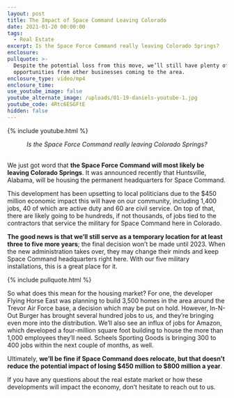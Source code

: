 ```yaml
---
layout: post
title: The Impact of Space Command Leaving Colorado
date: 2021-01-20 00:00:00
tags:
  - Real Estate
excerpt: Is the Space Force Command really leaving Colorado Springs?
enclosure:
pullquote: >-
  Despite the potential loss from this move, we’ll still have plenty of job
  opportunities from other businesses coming to the area.
enclosure_type: video/mp4
enclosure_time:
use_youtube_image: false
youtube_alternate_image: /uploads/01-19-daniels-youtube-1.jpg
youtube_code: 4Rtc6ESGFtE
hidden: false
---
```


{% include youtube.html %}

<center><em>Is the Space Force Command really leaving Colorado Springs?</em></center>

<br>We just got word that **the Space Force Command will most likely be leaving Colorado Springs**. It was announced recently that Huntsville, Alabama, will be housing the permanent headquarters for Space Command.

This development has been upsetting to local politicians due to the $450 million economic impact this will have on our community, including 1,400 jobs, 40 of which are active duty and 60 are civil service. On top of that, there are likely going to be hundreds, if not thousands, of jobs tied to the contractors that service the military for Space Command here in Colorado.

**The good news is that we’ll still serve as a temporary location for at least three to five more years**; the final decision won’t be made until 2023. When the new administration takes over, they may change their minds and keep Space Command headquarters right here. With our five military installations, this is a great place for it.

{% include pullquote.html %}

So what does this mean for the housing market? For one, the developer Flying Horse East was planning to build 3,500 homes in the area around the Trevor Air Force base, a decision which may be put on hold. However, In-N-Out Burger has brought several hundred jobs to us, and they’re bringing even more into the distribution. We’ll also see an influx of jobs for Amazon, which developed a four-million square foot building to house the more than 1,000 employees they’ll need. Scheels Sporting Goods is bringing 300 to 400 jobs within the next couple of months, as well.

Ultimately, **we’ll be fine if Space Command does relocate, but that doesn’t reduce the potential impact of losing $450 million to $800 million a year**.

If you have any questions about the real estate market or how these developments will impact the economy, don’t hesitate to reach out to us.
